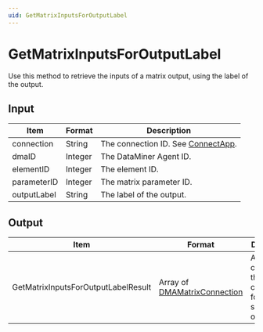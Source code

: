 ```yaml
---
uid: GetMatrixInputsForOutputLabel
---
```


# GetMatrixInputsForOutputLabel

Use this method to retrieve the inputs of a matrix output, using the label of the output.

<!-- Available from DataMiner version 9.5.1 onwards. -->

## Input

| Item        | Format  | Description                                           |
|-------------|---------|-------------------------------------------------------|
| connection  | String  | The connection ID. See [ConnectApp](xref:ConnectApp). |
| dmaID       | Integer | The DataMiner Agent ID.                               |
| elementID   | Integer | The element ID.                                       |
| parameterID | Integer | The matrix parameter ID.                              |
| outputLabel | String  | The label of the output.                              |

## Output

| Item | Format | Description |
|--|--|--|
| GetMatrixInputsForOutputLabelResult | Array of [DMAMatrixConnection](xref:DMAMatrixConnection) | An array containing the connections for the specified output. |
